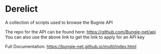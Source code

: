 # Derelict

A collection of scripts used to browse the Bugnie API

The repo for the API can be found here: https://github.com/Bungie-net/api
You can also use the above link to get the link to apply for an API key

Full Documentation: https://bungie-net.github.io/multi/index.html

